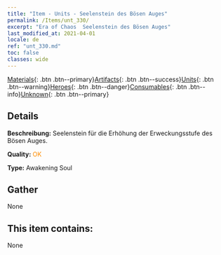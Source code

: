 ```yaml
---
title: "Item - Units - Seelenstein des Bösen Auges"
permalink: /Items/unt_330/
excerpt: "Era of Chaos  Seelenstein des Bösen Auges"
last_modified_at: 2021-04-01
locale: de
ref: "unt_330.md"
toc: false
classes: wide
---
```

 [Materials](/de/Items/){: .btn .btn--primary}[Artifacts](/de/Items/Artifacts/){: .btn .btn--success}[Units](/de/Items/Units/){: .btn .btn--warning}[Heroes](/de/Items/Heroes/){: .btn .btn--danger}[Consumables](/de/Items/Consumables/){: .btn .btn--info}[Unknown](/de/Items/Unknown/){: .btn .btn--primary}

## Details
 **Beschreibung:** Seelenstein für die Erhöhung der Erweckungsstufe des Bösen Auges.

 **Quality:** <span style="color: #FF8C00">OK</span>

 **Type:** Awakening Soul

## Gather

  None

## This item contains:

  None

